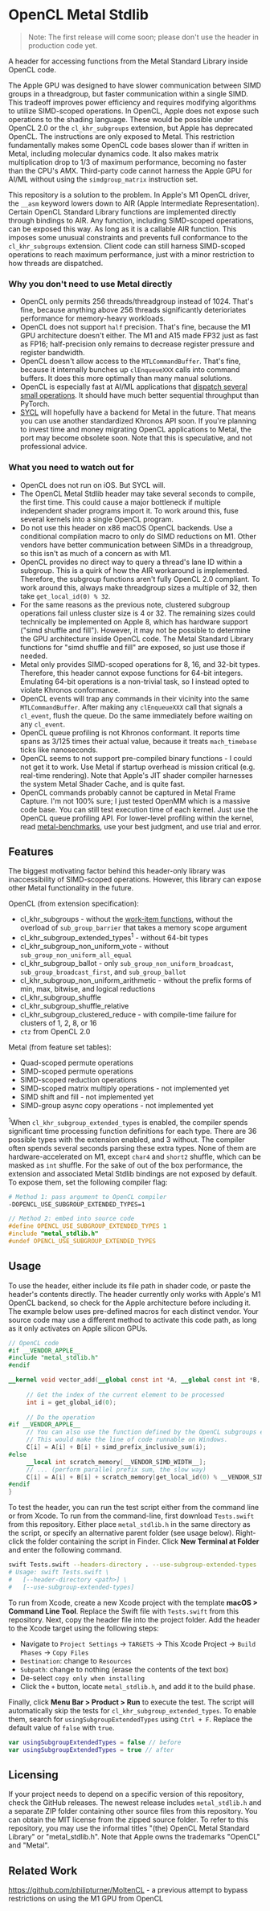 # OpenCL Metal Stdlib

> Note: The first release will come soon; please don't use the header in production code yet.

A header for accessing functions from the Metal Standard Library inside OpenCL code.

The Apple GPU was designed to have slower communication between SIMD groups in a threadgroup, but faster communication within a single SIMD. This tradeoff improves power efficiency and requires modifying algorithms to utilize SIMD-scoped operations. In OpenCL, Apple does not expose such operations to the shading language. These would be possible under OpenCL 2.0 or the `cl_khr_subgroups` extension, but Apple has deprecated OpenCL. The instructions are only exposed to Metal. This restriction fundamentally makes some OpenCL code bases slower than if written in Metal, including molecular dynamics code. It also makes matrix multiplication drop to 1/3 of maximum performance, becoming no faster than the CPU's AMX. Third-party code cannot harness the Apple GPU for AI/ML without using the `simdgroup_matrix` instruction set.

This repository is a solution to the problem. In Apple's M1 OpenCL driver, the `__asm` keyword lowers down to AIR (Apple Intermediate Representation). Certain OpenCL Standard Library functions are implemented directly through bindings to AIR. Any function, including SIMD-scoped operations, can be exposed this way. As long as it is a callable AIR function. This imposes some unusual constraints and prevents full conformance to the `cl_khr_subgroups` extension. Client code can still harness SIMD-scoped operations to reach maximum performance, just with a minor restriction to how threads are dispatched.

### Why you don't need to use Metal directly

- OpenCL only permits 256 threads/threadgroup instead of 1024. That's fine, because anything above 256 threads significantly deterioriates performance for memory-heavy workloads.
- OpenCL does not support `half` precision. That's fine, because the M1 GPU architecture doesn't either. The M1 and A15 made FP32 just as fast as FP16; half-precision only remains to decrease register pressure and register bandwidth.
- OpenCL doesn't allow access to the `MTLCommandBuffer`. That's fine, because it internally bunches up `clEnqueueXXX` calls into command buffers. It does this more optimally than many manual solutions.
- OpenCL is especially fast at AI/ML applications that [dispatch several small operations](https://github.com/philipturner/metal-experiment-1). It should have much better sequential throughput than PyTorch.
- [SYCL](https://registry.khronos.org/SYCL/specs/sycl-2020/html/sycl-2020.html#introduction) will hopefully have a backend for Metal in the future. That means you can use another standardized Khronos API soon. If you're planning to invest time and money migrating OpenCL applications to Metal, the port may become obsolete soon. Note that this is speculative, and not professional advice.

### What you need to watch out for

- OpenCL does not run on iOS. But SYCL will.
- The OpenCL Metal Stdlib header may take several seconds to compile, the first time. This could cause a major bottleneck if multiple independent shader programs import it. To work around this, fuse several kernels into a single OpenCL program.
- Do not use this header on x86 macOS OpenCL backends. Use a conditional compilation macro to only do SIMD reductions on M1. Other vendors have better communication between SIMDs in a threadgroup, so this isn't as much of a concern as with M1.
- OpenCL provides no direct way to query a thread's lane ID within a subgroup. This is a quirk of how the AIR workaround is implemented. Therefore, the subgroup functions aren't fully OpenCL 2.0 compliant. To work around this, always make threadgroup sizes a multiple of 32, then take `get_local_id(0) % 32`.
- For the same reasons as the previous note, clustered subgroup operations fail unless cluster size is 4 or 32. The remaining sizes could technically be implemented on Apple 8, which has hardware support ("simd shuffle and fill"). However, it may not be possible to determine the GPU architecture inside OpenCL code. The Metal Standard Library functions for "simd shuffle and fill" are exposed, so just use those if needed.
- Metal only provides SIMD-scoped operations for 8, 16, and 32-bit types. Therefore, this header cannot expose functions for 64-bit integers. Emulating 64-bit operations is a non-trivial task, so I instead opted to violate Khronos conformance.
- OpenCL events will trap any commands in their vicinity into the same `MTLCommandBuffer`. After making any `clEnqueueXXX` call that signals a `cl_event`, flush the queue. Do the same immediately before waiting on any `cl_event`.
- OpenCL queue profiling is not Khronos conformant. It reports time spans as 3/125 times their actual value, because it treats `mach_timebase` ticks like nanoseconds.
- OpenCL seems to not support pre-compiled binary functions - I could not get it to work. Use Metal if startup overhead is mission critical (e.g. real-time rendering). Note that Apple's JIT shader compiler harnesses the system Metal Shader Cache, and is quite fast.
- OpenCL commands probably cannot be captured in Metal Frame Capture. I'm not 100% sure; I just tested OpenMM which is a massive code base. You can still test execution time of each kernel. Just use the OpenCL queue profiling API. For lower-level profiling within the kernel, read [metal-benchmarks](https://github.com/philipturner/metal-benchmarks), use your best judgment, and use trial and error.

## Features

The biggest motivating factor behind this header-only library was inaccessibility of SIMD-scoped operations. However, this library can expose other Metal functionality in the future.

OpenCL (from extension specification):
- cl_khr_subgroups - without the [work-item functions](https://registry.khronos.org/OpenCL/specs/3.0-unified/html/OpenCL_Ext.html#cl_khr_subgroups-additions-to-section-6.13.1-work-item-functions), without the overload of `sub_group_barrier` that takes a memory scope argument
- cl_khr_subgroup_extended_types<sup>1</sup> - without 64-bit types
- cl_khr_subgroup_non_uniform_vote - without `sub_group_non_uniform_all_equal`
- cl_khr_subgroup_ballot - only `sub_group_non_uniform_broadcast`, `sub_group_broadcast_first`, and `sub_group_ballot`
- cl_khr_subgroup_non_uniform_arithmetic - without the prefix forms of min, max, bitwise, and logical reductions
- cl_khr_subgroup_shuffle
- cl_khr_subgroup_shuffle_relative
- cl_khr_subgroup_clustered_reduce - with compile-time failure for clusters of 1, 2, 8, or 16
- `ctz` from OpenCL 2.0

Metal (from feature set tables):
- Quad-scoped permute operations
- SIMD-scoped permute operations
- SIMD-scoped reduction operations
- SIMD-scoped matrix multiply operations - not implemented yet
- SIMD shift and fill - not implemented yet
- SIMD-group async copy operations - not implemented yet

<sup>1</sup>When `cl_khr_subgroup_extended_types` is enabled, the compiler spends significant time processing function definitions for each type. There are 36 possible types with the extension enabled, and 3 without. The compiler often spends several seconds parsing these extra types. None of them are hardware-accelerated on M1, except `char4` and `short2` shuffle, which can be masked as `int` shuffle. For the sake of out of the box performance, the extension and associated Metal Stdlib bindings are not exposed by default. To expose them, set the following compiler flag:

```bash
# Method 1: pass argument to OpenCL compiler
-DOPENCL_USE_SUBGROUP_EXTENDED_TYPES=1
```

```c
// Method 2: embed into source code
#define OPENCL_USE_SUBGROUP_EXTENDED_TYPES 1
#include "metal_stdlib.h"
#undef OPENCL_USE_SUBGROUP_EXTENDED_TYPES
```

## Usage

To use the header, either include its file path in shader code, or paste the header's contents directly. The header currently only works with Apple's M1 OpenCL backend, so check for the Apple architecture before including it. The example below uses pre-defined macros for each distinct vendor. Your source code may use a different method to activate this code path, as long as it only activates on Apple silicon GPUs.

```opencl
// OpenCL code
#if __VENDOR_APPLE__
#include "metal_stdlib.h"
#endif

__kernel void vector_add(__global const int *A, __global const int *B, __global int *C) {
  
     // Get the index of the current element to be processed
     int i = get_global_id(0);
  
     // Do the operation
#if __VENDOR_APPLE__
     // You can also use the function defined by the OpenCL subgroups extension.
     // This would make the line of code runnable on Windows.
     C[i] = A[i] + B[i] + simd_prefix_inclusive_sum(i);
#else
     __local int scratch_memory[__VENDOR_SIMD_WIDTH__];
     // ... (perform parallel prefix sum, the slow way)
     C[i] = A[i] + B[i] + scratch_memory[get_local_id(0) % __VENDOR_SIMD_WIDTH__];
#endif
}
```

To test the header, you can run the test script either from the command line or from Xcode. To run from the command-line, first download `Tests.swift` from this repository. Either place `metal_stdlib.h` in the same directory as the script, or specify an alternative parent folder (see usage below). Right-click the folder containing the script in Finder. Click <b>New Terminal at Folder</b> and enter the following command.

```bash
swift Tests.swift --headers-directory . --use-subgroup-extended-types
# Usage: swift Tests.swift \
#   [--header-directory <path>] \
#   [--use-subgroup-extended-types]
```

To run from Xcode, create a new Xcode project with the template <b>macOS > Command Line Tool</b>. Replace the Swift file with `Tests.swift` from this repository. Next, copy the header file into the project folder. Add the header to the Xcode target using the following steps:
- Navigate to `Project Settings` -> `TARGETS` -> This Xcode Project -> `Build Phases` -> `Copy Files`
- `Destination`: change to `Resources`
- `Subpath`: change to nothing (erase the contents of the text box)
- De-select `copy only when installing`
- Click the `+` button, locate `metal_stdlib.h`, and add it to the build phase.

Finally, click <b>Menu Bar > Product > Run</b> to execute the test. The script will automatically skip the tests for `cl_khr_subgroup_extended_types`. To enable them, search for `usingSubgroupExtendedTypes` using `Ctrl + F`. Replace the default value of `false` with `true`.

```swift
var usingSubgroupExtendedTypes = false // before
var usingSubgroupExtendedTypes = true // after
```

## Licensing

If your project needs to depend on a specific version of this repository, check the GitHub releases. The newest release includes `metal_stdlib.h` and a separate ZIP folder containing other source files from this repository. You can obtain the MIT license from the zipped source folder. To refer to this repository, you may use the informal titles "(the) OpenCL Metal Standard Library" or "metal_stdlib.h". Note that Apple owns the trademarks "OpenCL" and "Metal".

## Related Work

https://github.com/philipturner/MoltenCL - a previous attempt to bypass restrictions on using the M1 GPU from OpenCL
